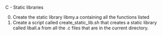 C - Static libraries

0.	Create the static library libmy.a containing all the functions listed
1.	Create a script called create_static_lib.sh that creates a static
	library called liball.a from all the .c files that are in the
	current directory.

